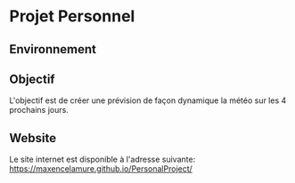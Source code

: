 # Projet Personnel

## Environnement

## Objectif

L'objectif est de créer une prévision de façon dynamique la météo sur les 4 prochains jours.

## Website

Le site internet est disponible à l'adresse suivante: https://maxencelamure.github.io/PersonalProject/